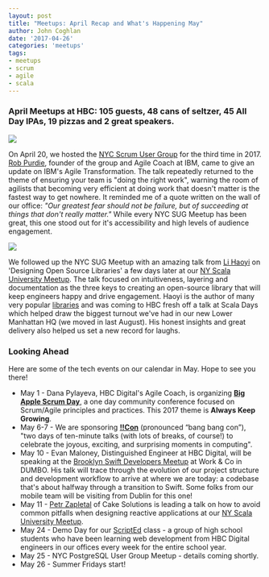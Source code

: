 ```yaml
---
layout: post
title: "Meetups: April Recap and What's Happening May"
author: John Coghlan
date: '2017-04-26'
categories: 'meetups'
tags:
- meetups
- scrum
- agile
- scala
---
```


### April Meetups at HBC: 105 guests, 48 cans of seltzer, 45 All Day IPAs, 19 pizzas and 2 great speakers. 

![](http://i.imgur.com/tkM3ztr.jpg)

On April 20, we hosted the [NYC Scrum User Group](https://www.meetup.com/NYC-Scrum-User-Group/) for the third time in 2017. [Rob Purdie](https://twitter.com/robpurdie), founder of the group and Agile Coach at IBM, came to give an update on IBM's Agile Transformation. The talk repeatedly returned to the theme of ensuring your team is "doing the right work", warning the room of agilists that becoming very efficient at doing work that doesn't matter is the fastest way to get nowhere. It reminded me of a quote written on the wall of our office: *"Our greatest fear should not be failure, but of succeeding at things that don't really matter."* While every NYC SUG Meetup has been great, this one stood out for it's accessibility and high levels of audience engagement.

![](http://i.imgur.com/KgP4K4N.jpg)

We followed up the NYC SUG Meetup with an amazing talk from [Li Haoyi](https://twitter.com/li_haoyi) on 'Designing Open Source Libraries' a few days later at our [NY Scala University Meetup](https://www.meetup.com/New-York-Scala-University/). The talk focused on intuitiveness, layering and documentation as the three keys to creating an open-source library that will keep engineers happy and drive engagement. Haoyi is the author of many very popular [libraries](https://github.com/lihaoyi) and was coming to HBC fresh off a talk at Scala Days which helped draw the biggest turnout we've had in our new Lower Manhattan HQ (we moved in last August). His honest insights and great delivery also helped us set a new record for laughs.

### Looking Ahead

Here are some of the tech events on our calendar in May. Hope to see you there! 

* May 1 - Dana Pylayeva, HBC Digital's Agile Coach, is organizing **[Big Apple Scrum Day](http://www.bigapplescrumday.org/)**, a one day community conference focused on Scrum/Agile principles and practices. This 2017 theme is **Always Keep Growing**.
* May 6-7 - We are sponsoring **[!!Con](http://bangbangcon.com/)** (pronounced “bang bang con”), "two days of ten-minute talks (with lots of breaks, of course!) to celebrate the joyous, exciting, and surprising moments in computing".
* May 10 - Evan Maloney, Distinguished Engineer at HBC Digital, will be speaking at the [Brooklyn Swift Developers Meetup](https://www.meetup.com/Brooklyn-Swift-Developers/events/239507650/) at Work & Co in DUMBO. His talk will trace through the evolution of our project structure and development workflow to arrive at where we are today: a codebase that's about halfway through a transition to Swift. Some folks from our mobile team will be visiting from Dublin for this one!
* May 11 - [Petr Zapletal](https://twitter.com/petr_zapletal) of Cake Solutions is leading a talk on how to avoid common pitfalls when designing reactive applications at our [NY Scala University Meetup](https://www.meetup.com/New-York-Scala-University/events/239511823/). 
* May 24 - Demo Day for our [ScriptEd](https://scripted.org) class - a group of high school students who have been learning web development from HBC Digital engineers in our offices every week for the entire school year. 
* May 25 - NYC PostgreSQL User Group Meetup - details coming shortly. 
* May 26 - Summer Fridays start! 


